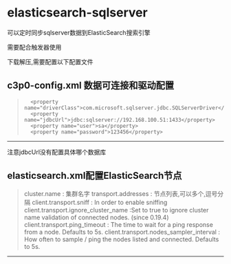 # elasticsearch-sqlserver
可以定时同步sqlserver数据到ElasticSearch搜索引擎

需要配合触发器使用

下载解压,需要配置以下配置文件
## c3p0-config.xml 数据可连接和驱动配置

>		<property name="driverClass">com.microsoft.sqlserver.jdbc.SQLServerDriver</property>
>		<property name="jdbcUrl">jdbc:sqlserver://192.168.100.51:1433</property>
>		<property name="user">sa</property>
>		<property name="password">123456</property>
>
------
注意jdbcUrl没有配置具体哪个数据库

## elasticsearch.xml配置ElasticSearch节点

> cluster.name : 集群名字
> transport.addresses : 节点列表,可以多个,逗号分隔
> client.transport.sniff : In order to enable sniffing
> client.transport.ignore_cluster_name :Set to true to ignore cluster name validation of connected nodes. (since 0.19.4)
> client.transport.ping_timeout : The time to wait for a ping response from a node. Defaults to 5s.
> client.transport.nodes_sampler_interval : How often to sample / ping the nodes listed and connected. Defaults to 5s.
   

------


